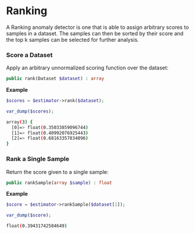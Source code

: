 # Ranking
A Ranking anomaly detector is one that is able to assign arbitrary scores to samples in a dataset. The samples can then be sorted by their score and the top k samples can be selected for further analysis.

### Score a Dataset
Apply an arbitrary unnormalized scoring function over the dataset:
```php
public rank(Dataset $dataset) : array
```

**Example**

```php
$scores = $estimator->rank($dataset);

var_dump($scores);
```

```sh
array(3) {
  [0]=> float(0.35033859096744)
  [1]=> float(0.40992076925443)
  [2]=> float(0.68163357834096)
}
```

### Rank a Single Sample
Return the score given to a single sample:
```php
public rankSample(array $sample) : float
```

**Example**

```php
$score = $estimator->rankSample($dataset[1]);

var_dump($score);
```

```sh
float(0.39431742584649)
```